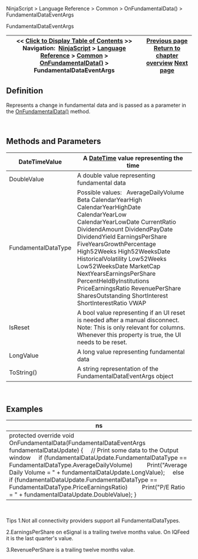 ﻿
NinjaScript \> Language Reference \> Common \> OnFundamentalData() \> FundamentalDataEventArgs

FundamentalDataEventArgs

| \<\< [Click to Display Table of Contents](fundamentaldataeventargs.md) \>\> **Navigation:**     [NinjaScript](ninjascript-1.md) \> [Language Reference](language_reference_wip-1.md) \> [Common](common-1.md) \> [OnFundamentalData()](onfundamentaldata-1.md) \> FundamentalDataEventArgs | [Previous page](onfundamentaldata-1.md) [Return to chapter overview](onfundamentaldata-1.md) [Next page](onmarketdata-1.md) |
| --- | --- |
## Definition
Represents a change in fundamental data and is passed as a parameter in the [OnFundamentalData()](onfundamentaldata-1.md) method.   

 
## Methods and Parameters

| DateTimeValue | A [DateTime](http://msdn2.microsoft.com/en-us/library/system.datetime.aspx) value representing the time |
| --- | --- |
| DoubleValue | A double value representing fundamental data |
| FundamentalDataType | Possible values:   AverageDailyVolume Beta CalendarYearHigh CalendarYearHighDate CalendarYearLow CalendarYearLowDate CurrentRatio DividendAmount DividendPayDate DividendYield EarningsPerShare FiveYearsGrowthPercentage High52Weeks High52WeeksDate HistoricalVolatility Low52Weeks Low52WeeksDate MarketCap NextYearsEarningsPerShare PercentHeldByInstitutions PriceEarningsRatio RevenuePerShare SharesOutstanding ShortInterest ShortInterestRatio VWAP |
| IsReset | A bool value representing if an UI reset is needed after a manual disconnect. Note: This is only relevant for columns. Whenever this property is true, the UI needs to be reset. |
| LongValue | A long value representing fundamental data |
| ToString() | A string representation of the FundamentalDataEventArgs object |
 
## Examples

| ns |
| --- |
| protected override void OnFundamentalData(FundamentalDataEventArgs fundamentalDataUpdate) {      // Print some data to the Output window      if (fundamentalDataUpdate.FundamentalDataType \=\= FundamentalDataType.AverageDailyVolume)          Print("Average Daily Volume \= " \+ fundamentalDataUpdate.LongValue);      else if (fundamentalDataUpdate.FundamentalDataType \=\= FundamentalDataType.PriceEarningsRatio)          Print("P/E Ratio \= " \+ fundamentalDataUpdate.DoubleValue); } |
   

Tips
1\.Not all connectivity providers support all FundamentalDataTypes.

2\.EarningsPerShare on eSignal is a trailing twelve months value. On IQFeed it is the last quarter's value.

3\.RevenuePerShare is a trailing twelve months value.
